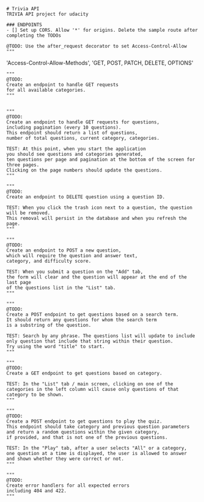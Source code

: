 
    # Trivia API
    TRIVIA API project for udacity

    ### ENDPOINTS 
    - [] Set up CORS. Allow '*' for origins. Delete the sample route after completing the TODOs
    
    @TODO: Use the after_request decorator to set Access-Control-Allow 
    """
   'Access-Control-Allow-Methods', 'GET, POST, PATCH, DELETE, OPTIONS'

    """ 
    @TODO:
    Create an endpoint to handle GET requests
    for all available categories.
    """


    """
    @TODO:
    Create an endpoint to handle GET requests for questions,
    including pagination (every 10 questions).
    This endpoint should return a list of questions,
    number of total questions, current category, categories.

    TEST: At this point, when you start the application
    you should see questions and categories generated,
    ten questions per page and pagination at the bottom of the screen for three pages.
    Clicking on the page numbers should update the questions.
    """

    """
    @TODO:
    Create an endpoint to DELETE question using a question ID.

    TEST: When you click the trash icon next to a question, the question will be removed.
    This removal will persist in the database and when you refresh the page.
    """

    """
    @TODO:
    Create an endpoint to POST a new question,
    which will require the question and answer text,
    category, and difficulty score.

    TEST: When you submit a question on the "Add" tab,
    the form will clear and the question will appear at the end of the last page
    of the questions list in the "List" tab.
    """

    """
    @TODO:
    Create a POST endpoint to get questions based on a search term.
    It should return any questions for whom the search term
    is a substring of the question.

    TEST: Search by any phrase. The questions list will update to include
    only question that include that string within their question.
    Try using the word "title" to start.
    """

    """
    @TODO:
    Create a GET endpoint to get questions based on category.

    TEST: In the "List" tab / main screen, clicking on one of the
    categories in the left column will cause only questions of that
    category to be shown.
    """

    """
    @TODO:
    Create a POST endpoint to get questions to play the quiz.
    This endpoint should take category and previous question parameters
    and return a random questions within the given category,
    if provided, and that is not one of the previous questions.

    TEST: In the "Play" tab, after a user selects "All" or a category,
    one question at a time is displayed, the user is allowed to answer
    and shown whether they were correct or not.
    """

    """
    @TODO:
    Create error handlers for all expected errors
    including 404 and 422.
    """

  

